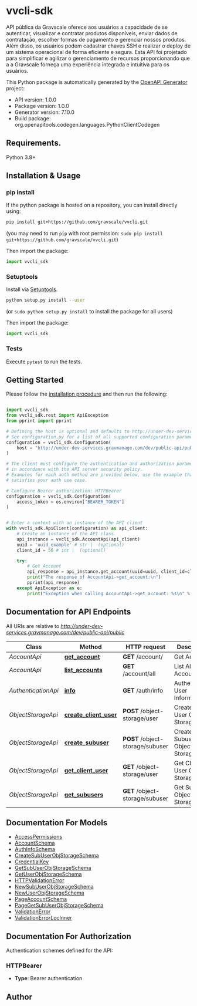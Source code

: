 # vvcli-sdk
API pública da Gravscale oferece aos usuários a capacidade de se autenticar, visualizar e contratar produtos disponíveis, enviar dados de contratação, escolher formas de pagamento e gerenciar nossos produtos. Além disso, os usuários podem cadastrar chaves SSH e realizar o deploy de um sistema operacional de forma eficiente e segura. Esta API foi projetado para simplificar e agilizar o gerenciamento de recursos proporcionando que a a Gravscale forneça uma experiência integrada e intuitiva para os usuários.

This Python package is automatically generated by the [OpenAPI Generator](https://openapi-generator.tech) project:

- API version: 1.0.0
- Package version: 1.0.0
- Generator version: 7.10.0
- Build package: org.openapitools.codegen.languages.PythonClientCodegen

## Requirements.

Python 3.8+

## Installation & Usage
### pip install

If the python package is hosted on a repository, you can install directly using:

```sh
pip install git+https://github.com/gravscale/vvcli.git
```
(you may need to run `pip` with root permission: `sudo pip install git+https://github.com/gravscale/vvcli.git`)

Then import the package:
```python
import vvcli_sdk
```

### Setuptools

Install via [Setuptools](http://pypi.python.org/pypi/setuptools).

```sh
python setup.py install --user
```
(or `sudo python setup.py install` to install the package for all users)

Then import the package:
```python
import vvcli_sdk
```

### Tests

Execute `pytest` to run the tests.

## Getting Started

Please follow the [installation procedure](#installation--usage) and then run the following:

```python

import vvcli_sdk
from vvcli_sdk.rest import ApiException
from pprint import pprint

# Defining the host is optional and defaults to http://under-dev-services.gravmanage.com/dev/public-api/public
# See configuration.py for a list of all supported configuration parameters.
configuration = vvcli_sdk.Configuration(
    host = "http://under-dev-services.gravmanage.com/dev/public-api/public"
)

# The client must configure the authentication and authorization parameters
# in accordance with the API server security policy.
# Examples for each auth method are provided below, use the example that
# satisfies your auth use case.

# Configure Bearer authorization: HTTPBearer
configuration = vvcli_sdk.Configuration(
    access_token = os.environ["BEARER_TOKEN"]
)


# Enter a context with an instance of the API client
with vvcli_sdk.ApiClient(configuration) as api_client:
    # Create an instance of the API class
    api_instance = vvcli_sdk.AccountApi(api_client)
    uuid = 'uuid_example' # str |  (optional)
    client_id = 56 # int |  (optional)

    try:
        # Get Account
        api_response = api_instance.get_account(uuid=uuid, client_id=client_id)
        print("The response of AccountApi->get_account:\n")
        pprint(api_response)
    except ApiException as e:
        print("Exception when calling AccountApi->get_account: %s\n" % e)

```

## Documentation for API Endpoints

All URIs are relative to *http://under-dev-services.gravmanage.com/dev/public-api/public*

Class | Method | HTTP request | Description
------------ | ------------- | ------------- | -------------
*AccountApi* | [**get_account**](docs/AccountApi.md#get_account) | **GET** /account/ | Get Account
*AccountApi* | [**list_accounts**](docs/AccountApi.md#list_accounts) | **GET** /account/all | List All Accounts
*AuthenticationApi* | [**info**](docs/AuthenticationApi.md#info) | **GET** /auth/info | Authenticated User Information
*ObjectStorageApi* | [**create_client_user**](docs/ObjectStorageApi.md#create_client_user) | **POST** /object-storage/user | Create Client User Object Storage
*ObjectStorageApi* | [**create_subuser**](docs/ObjectStorageApi.md#create_subuser) | **POST** /object-storage/subuser | Create Subuser Object Storage
*ObjectStorageApi* | [**get_client_user**](docs/ObjectStorageApi.md#get_client_user) | **GET** /object-storage/user | Get Client User Object Storage
*ObjectStorageApi* | [**get_subusers**](docs/ObjectStorageApi.md#get_subusers) | **GET** /object-storage/subuser | Get Subusers Object Storage


## Documentation For Models

 - [AccessPermissions](docs/AccessPermissions.md)
 - [AccountSchema](docs/AccountSchema.md)
 - [AuthInfoSchema](docs/AuthInfoSchema.md)
 - [CreateSubUserObjStorageSchema](docs/CreateSubUserObjStorageSchema.md)
 - [CredentialKey](docs/CredentialKey.md)
 - [GetSubUserObjStorageSchema](docs/GetSubUserObjStorageSchema.md)
 - [GetUserObjStorageSchema](docs/GetUserObjStorageSchema.md)
 - [HTTPValidationError](docs/HTTPValidationError.md)
 - [NewSubUserObjStorageSchema](docs/NewSubUserObjStorageSchema.md)
 - [NewUserObjStorageSchema](docs/NewUserObjStorageSchema.md)
 - [PageAccountSchema](docs/PageAccountSchema.md)
 - [PageGetSubUserObjStorageSchema](docs/PageGetSubUserObjStorageSchema.md)
 - [ValidationError](docs/ValidationError.md)
 - [ValidationErrorLocInner](docs/ValidationErrorLocInner.md)


<a id="documentation-for-authorization"></a>
## Documentation For Authorization


Authentication schemes defined for the API:
<a id="HTTPBearer"></a>
### HTTPBearer

- **Type**: Bearer authentication


## Author




